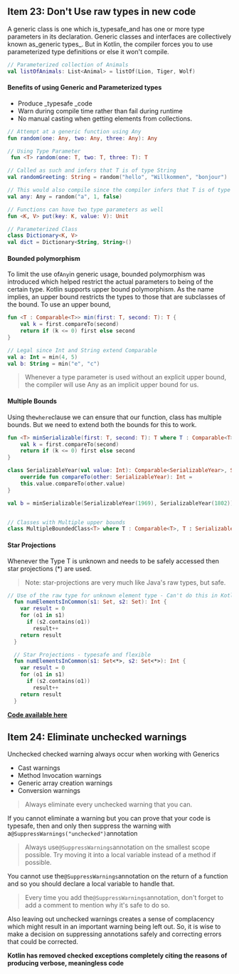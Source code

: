 ## Item 23: Don't Use raw types in new code

A generic class is one which is_typesafe\_and has one or more type parameters in its declaration. Generic classes and interfaces are collectively known as\_generic types_. But in Kotlin, the compiler forces you to use parameterized type definitions or else it won't compile.

```kotlin
// Parameterized collection of Animals
val listOfAnimals: List<Animal> = listOf(Lion, Tiger, Wolf)
```

#### Benefits of using Generic and Parameterized types

* Produce \_typesafe \_code
* Warn during compile time rather than fail during runtime
* No manual casting when getting elements from collections.

```kotlin
// Attempt at a generic function using Any
fun random(one: Any, two: Any, three: Any): Any

// Using Type Parameter
 fun <T> random(one: T, two: T, three: T): T

// Called as such and infers that T is of type String
val randomGreeting: String = random("hello", "Willkommen", "bonjour")

// This would also compile since the compiler infers that T is of type Any. (The inferred type would be the lowest common supertype)
val any: Any = random("a", 1, false)

// Functions can have two type parameters as well
fun <K, V> put(key: K, value: V): Unit

// Parameterized Class
class Dictionary<K, V>
val dict = Dictionary<String, String>()
```

#### Bounded polymorphism

To limit the use of`Any`in generic usage, bounded polymorphism was introduced which helped restrict the actual parameters to being of the certain type. Kotlin supports upper bound polymorphism. As the name implies, an upper bound restricts the types to those that are subclasses of the bound. To use an upper bound,

```kotlin
fun <T : Comparable<T>> min(first: T, second: T): T {
    val k = first.compareTo(second)
    return if (k <= 0) first else second
}

// Legal since Int and String extend Comparable
val a: Int = min(4, 5)
val b: String = min("e", "c")
```

> Whenever a type parameter is used without an explicit upper bound, the compiler will use Any as an implicit upper bound for us.

#### Multiple Bounds

Using the`where`clause we can ensure that our function, class has multiple bounds. But we need to extend both the bounds for this to work.

```kotlin
fun <T> minSerializable(first: T, second: T): T where T : Comparable<T>, T : Serializable {
    val k = first.compareTo(second)
    return if (k <= 0) first else second
}

class SerializableYear(val value: Int): Comparable<SerializableYear>, Serializable {
    override fun compareTo(other: SerializableYear): Int =
    this.value.compareTo(other.value)
}

val b = minSerializable(SerializableYear(1969), SerializableYear(1802))


// Classes with Multiple upper bounds
class MultipleBoundedClass<T> where T : Comparable<T>, T : Serializable
```

#### Star Projections

Whenever the Type T is unknown and needs to be safely accessed then star projections \(\*\) are used.

> Note: star-projections are very much like Java's raw types, but safe.

```kotlin
// Use of the raw type for unknown element type - Can't do this in Kotlin!(Throws compile error)
  fun numElementsInCommon(s1: Set, s2: Set): Int {
    var result = 0
    for (o1 in s1)
      if (s2.contains(o1))
        result++
    return result
  }

  // Star Projections - typesafe and flexible
  fun numElementsInCommon(s1: Set<*>, s2: Set<*>): Int {
    var result = 0
    for (o1 in s1)
      if (s2.contains(o1))
        result++
    return result
  }
```

[**Code available here**](https://github.com/narenkmanoharan/Effective-Kotlin/blob/master/src/main/kotlin/Box.kt)

## Item 24: Eliminate unchecked warnings

Unchecked checked warning always occur when working with Generics

* Cast warnings
* Method Invocation warnings
* Generic array creation warnings
* Conversion warnings

> Always eliminate every unchecked warning that you can.

If you cannot eliminate a warning but you can prove that your code is typesafe, then and only then suppress the warning with a`@SuppressWarnings("unchecked")`annotation

> Always use`@SuppressWarnings`annotation on the smallest scope possible. Try moving it into a local variable instead of a method if possible.

You cannot use the`@SuppressWarnings`annotation on the return of a function and so you should declare a local variable to handle that.

> Every time you add the`@SuppressWarnings`annotation, don't forget to add a comment to mention why it's safe to do so.

Also leaving out unchecked warnings creates a sense of complacency which might result in an important warning being left out. So, it is wise to make a decision on suppressing annotations safely and correcting errors that could be corrected.

**Kotlin has removed checked exceptions completely citing the reasons of producing verbose, meaningless code**



